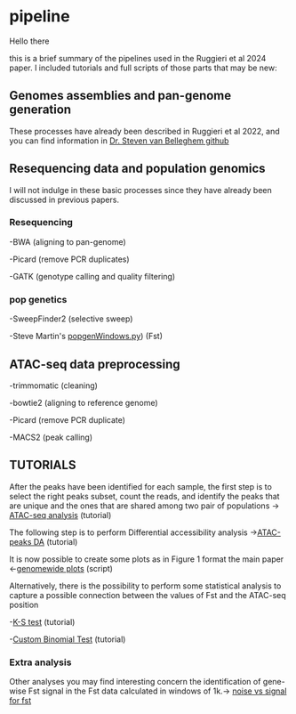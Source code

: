 # pipeline
Hello there

this is a brief summary of the pipelines used in the Ruggieri et al 2024 paper. I included tutorials and full scripts of those parts that may be new:
## Genomes assemblies and pan-genome generation
These processes have already been described in  Ruggieri et al 2022, and you can find information in [Dr. Steven van Belleghem github](https://github.com/StevenVB12/Genomics) 
## Resequencing data and population genomics
I will not indulge in these basic processes since they have already been discussed in previous papers.
### Resequencing
-BWA (aligning to pan-genome)

-Picard (remove PCR duplicates)

-GATK (genotype calling and quality filtering)
### pop genetics
-SweepFinder2 (selective sweep)

-Steve Martin's [popgenWindows.py](https://github.com/simonhmartin/genomics_general)) (Fst)

## ATAC-seq data preprocessing

-trimmomatic (cleaning)

-bowtie2 (aligning to reference genome)

-Picard (remove PCR duplicate)

-MACS2 (peak calling)


## TUTORIALS

After the peaks have been identified for each sample, the first step is to select the right peaks subset, count the reads, and identify the peaks that are unique and the ones that
are shared among two pair of populations -> [ATAC-seq analysis](https://github.com/DNAcastigator/summer-project/blob/main/ATAC-seq%20analysis.md) (tutorial)

The following step is to perform Differential accessibility analysis ->[ATAC-peaks DA](https://github.com/DNAcastigator/summer-project/blob/main/Differential%20Accessibility%20ATAC-peaks.md) (tutorial)

It is now possible to create some plots as in Figure 1 format the main paper <-[genomewide plots](https://github.com/DNAcastigator/summer-project/blob/main/scripts/genomewide.plot.functions.R) (script)

Alternatively, there is the possibility to perform some statistical analysis to capture a possible connection between the values of Fst and the ATAC-seq position

-[K-S test](https://github.com/DNAcastigator/summer-project/blob/main/Kolmogorov%20Smirnov%20test.md) (tutorial)

-[Custom Binomial Test](https://github.com/DNAcastigator/summer-project/blob/main/Custom%20binomial%20test.md) (tutorial)

### Extra analysis
Other analyses you may find interesting concern the identification of gene-wise Fst signal in the Fst data calculated in windows of 1k.-> [noise vs signal for fst](https://github.com/DNAcastigator/summer-project/blob/main/signal%20vs%20noise%20Fst.md)
